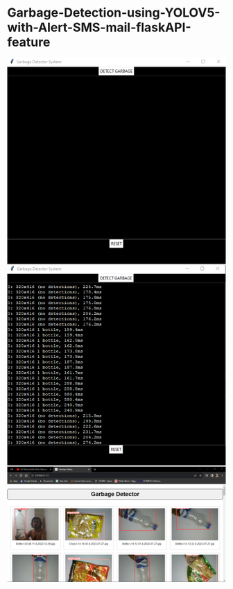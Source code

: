 # Garbage-Detection-using-YOLOV5-with-Alert-SMS-mail-flaskAPI-feature

<div align="center">
  <img src="img/1.png" alt="Login Path">
  <img src="img/2.png" alt="Relatable Movie">
  <img src="img/3.png" alt="Rate Movie">
</div>
